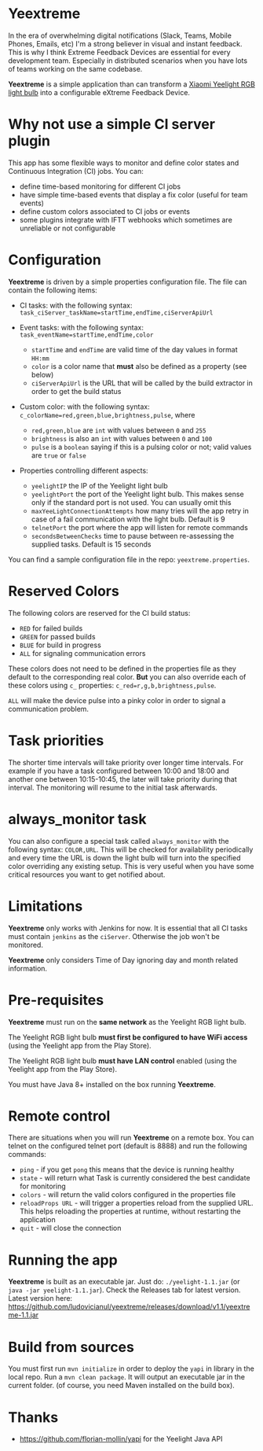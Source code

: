 # Yeextreme #
In the era of overwhelming digital notifications (Slack, Teams, Mobile Phones, Emails, etc) I'm a strong believer in visual and instant feedback.
This is why I think Extreme Feedback Devices are essential for every development team. Especially in distributed scenarios when you have lots of teams working on the same codebase.

**Yeextreme** is a simple application than can transform a [Xiaomi Yeelight RGB light bulb](https://www.yeelight.com/en_US/product/wifi-led-c) into a configurable eXtreme Feedback Device.

# Why not use a simple CI server plugin #
This app has some flexible ways to monitor and define color states and Continuous Integration (CI) jobs. You can:

- define time-based monitoring for different CI jobs
- have simple time-based events that display a fix color (useful for team events)
- define custom colors associated to CI jobs or events
- some plugins integrate with IFTT webhooks which sometimes are unreliable or not configurable

# Configuration #
**Yeextreme** is driven by a simple properties configuration file. The file can contain the following items:

- CI tasks: with the following syntax: ```task_ciServer_taskName=startTime,endTime,ciServerApiUrl```
- Event tasks: with the following syntax: ```task_eventName=startTime,endTime,color```
    - ```startTime``` and ```endTime``` are valid time of the day values in format ```HH:mm```
    - ```color``` is a color name that **must** also be defined as a property (see below)
    - ```ciServerApiUrl``` is the URL that will be called by the build extractor in order to get the build status
- Custom color: with the following syntax: ```c_colorName=red,green,blue,brightness,pulse```, where
    - ```red,green,blue``` are ```int``` with values between ```0``` and ```255```
    - ```brightness``` is also an ```int``` with values between ```0``` and ```100```
    - ```pulse``` is a ```boolean``` saying if this is a pulsing color or not; valid values are ```true``` or ```false```
    
- Properties controlling different aspects:
    - ```yeelightIP``` the IP of the Yeelight light bulb
    - ```yeelightPort``` the port of the Yeelight light bulb. This makes sense only if the standard port is not used. You can usually omit this
    - ```maxYeeLightConnectionAttempts``` how many tries will the app retry in case of a fail communication with the light bulb. Default is 9
    - ```telnetPort``` the port where the app will listen for remote commands
    - ```secondsBetweenChecks``` time to pause between re-assessing the supplied tasks. Default is 15 seconds
    
You can find a sample configuration file in the repo: ```yeextreme.properties```.

# Reserved Colors #
The following colors are reserved for the CI build status:
- ```RED``` for failed builds
- ```GREEN``` for passed builds
- ```BLUE``` for build in progress
- ```ALL``` for signaling communication errors

These colors does not need to be defined in the properties file as they default to the corresponding real color.
**But** you can also override each of these colors using ```c_``` properties: ```c_red=r,g,b,brightness,pulse```.

```ALL``` will make the device pulse into a pinky color in order to signal a communication problem.

# Task priorities #
The shorter time intervals will take priority over longer time intervals. 
For example if you have a task configured between 10:00 and 18:00 and another one between 10:15-10:45, the later will take priority during that interval.
The monitoring will resume to the initial task afterwards.

# always_monitor task #
You can also configure a special task called ```always_monitor``` with the following syntax: ```COLOR,URL```. 
This will be checked for availability periodically and every time the URL is down the light bulb will turn into the specified color overriding any existing setup.
This is very useful when you have some critical resources you want to get notified about.

# Limitations #
**Yeextreme** only works with Jenkins for now. It is essential that all CI tasks must contain ```jenkins``` as the ```ciServer```.
Otherwise the job won't be monitored.

**Yeextreme** only considers Time of Day ignoring day and month related information.

# Pre-requisites #
**Yeextreme** must run on the **same network** as the Yeelight RGB light bulb. 

The Yeelight RGB light bulb **must first be configured to have WiFi access** (using the Yeelight app from the Play Store).

The Yeelight RGB light bulb **must have LAN control** enabled (using the Yeelight app from the Play Store).

You must have Java 8+ installed on the box running **Yeextreme**.

# Remote control #
There are situations when you will run **Yeextreme** on a remote box. You can telnet on the configured telnet port (default is 8888) and run the following commands:

- ```ping``` - if you get ```pong``` this means that the device is running healthy
- ```state``` - will return what Task is currently considered the best candidate for monitoring
- ```colors``` - will return the valid colors configured in the properties file
- ```reloadProps URL``` - will trigger a properties reload from the supplied URL. This helps reloading the properties at runtime, without restarting the application
- ```quit``` - will close the connection

# Running the app ##
**Yeextreme** is built as an executable jar. Just do: ```./yeelight-1.1.jar``` (or ```java -jar yeelight-1.1.jar```).
Check the Releases tab for latest version. Latest version here: https://github.com/ludovicianul/yeextreme/releases/download/v1.1/yeextreme-1.1.jar


# Build from sources #
You must first run ```mvn initialize``` in order to deploy the ```yapi``` in library in the local repo.
Run a ```mvn clean package```. It will output an executable jar in the current folder. (of course, you need Maven installed on the build box).

# Thanks #
- https://github.com/florian-mollin/yapi for the Yeelight Java API
